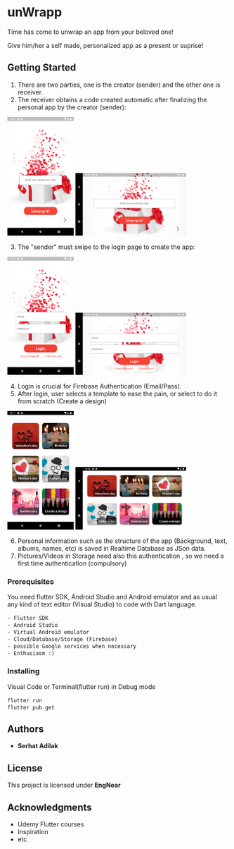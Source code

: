 # unWrapp

Time has come to unwrap an app from your beloved one!

Give him/her a self made, personalized app as a present or suprise!

## Getting Started

1) There are two parties, one is the creator (sender) and the other one is receiver.
2) The receiver obtains a code created automatic after finalizing the personal app by the creator (sender):

<img src="https://github.com/sadilak85/unWrapp/blob/main/git_pics/Page1.png" width="30%"> <img src="https://github.com/sadilak85/unWrapp/blob/main/git_pics/Page1_rev.png" width="50%">

3) The "sender" must swipe to the login page to create the app:

<img src="https://github.com/sadilak85/unWrapp/blob/main/git_pics/Page2.png" width="30%"> <img src="https://github.com/sadilak85/unWrapp/blob/main/git_pics/Page2_rev.png" width="50%">

4) Login is crucial for Firebase Authentication (Email/Pass). 
5) After login, user selects a template to ease the pain, or select to do it from scratch (Create a design)

<img src="https://github.com/sadilak85/unWrapp/blob/main/git_pics/Page3.png" width="30%"> <img src="https://github.com/sadilak85/unWrapp/blob/main/git_pics/Page3_rev.png" width="50%">

6) Personal information such as the structure of the app (Background, text, albums, names, etc) is saved in Realtime Database as JSon data.
7) Pictures/Videos in Storage need also this authentication , so we need a first time authentication (compulsory)


### Prerequisites

You need flutter SDK, Android Studio and Android emulator and as usual any kind of text editor (Visual Studio) to code with Dart language. 

```
- Flutter SDK
- Android Studio
- Virtual Android emulator
- Cloud/Database/Storage (Firebase)
- possible Google services when necessary
- Enthusiasm :)
```

### Installing

Visual Code or Terminal(flutter run) in Debug mode 

```
flutter run 
flutter pub get
```


## Authors

* **Serhat Adilak** 

## License

This project is licensed under **EngNear**

## Acknowledgments

* Udemy Flutter courses
* Inspiration
* etc





